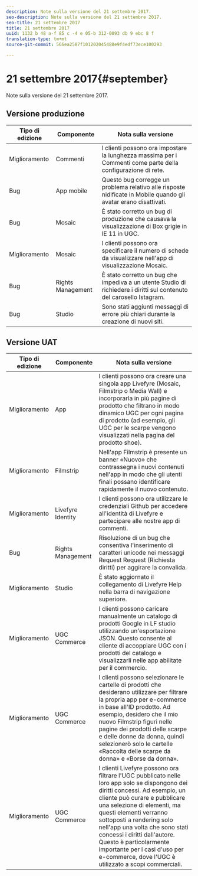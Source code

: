```yaml
---
description: Note sulla versione del 21 settembre 2017.
seo-description: Note sulla versione del 21 settembre 2017.
seo-title: 21 settembre 2017
title: 21 settembre 2017
uuid: 1132 b 48 a-f 85 c -4 e 05-b 312-0093 db 9 ebc 8 f
translation-type: tm+mt
source-git-commit: 566ea2587f101202045488e9f4edf73ece100293

---
```



# 21 settembre 2017{#september}

Note sulla versione del 21 settembre 2017.

## Versione produzione

| **Tipo di edizione** | **Componente** | **Nota sulla versione** |
|---|---|---|
| Miglioramento | Commenti | I clienti possono ora impostare la lunghezza massima per i Commenti come parte della configurazione di rete. |
| Bug | App mobile | Questo bug corregge un problema relativo alle risposte nidificate in Mobile quando gli avatar erano disattivati. |
| Bug | Mosaic | È stato corretto un bug di produzione che causava la visualizzazione di Box grigie in IE 11 in UGC. |
| Miglioramento | Mosaic | I clienti possono ora specificare il numero di schede da visualizzare nell'app di visualizzazione Mosaic. |
| Bug | Rights Management | È stato corretto un bug che impediva a un utente Studio di richiedere i diritti sul contenuto del carosello Istagram. |
| Bug | Studio | Sono stati aggiunti messaggi di errore più chiari durante la creazione di nuovi siti. |

## Versione UAT

| **Tipo di edizione** | **Componente** | **Nota sulla versione** |
|---|---|---|
| Miglioramento | App | I clienti possono ora creare una singola app Livefyre (Mosaic, Filmstrip o Media Wall) e incorporarla in più pagine di prodotto che filtrano in modo dinamico UGC per ogni pagina di prodotto (ad esempio, gli UGC per le scarpe vengono visualizzati nella pagina del prodotto shoe). |
| Miglioramento | Filmstrip | Nell'app Filmstrip è presente un banner «Nuovo» che contrassegna i nuovi contenuti nell'app in modo che gli utenti finali possano identificare rapidamente il nuovo contenuto. |
| Miglioramento | Livefyre Identity | I clienti possono ora utilizzare le credenziali Github per accedere all'identità di Livefyre e partecipare alle nostre app di commenti. |
| Bug | Rights Management | Risoluzione di un bug che consentiva l'inserimento di caratteri unicode nei messaggi Request Request (Richiesta diritti) per aggirare la convalida. |
| Miglioramento | Studio | È stato aggiornato il collegamento di Livefyre Help nella barra di navigazione superiore. |
| Miglioramento | UGC Commerce | I clienti possono caricare manualmente un catalogo di prodotti Google in LF studio utilizzando un'esportazione JSON. Questo consente al cliente di accoppiare UGC con i prodotti del catalogo e visualizzarli nelle app abilitate per il commercio. |
| Miglioramento | UGC Commerce | I clienti possono selezionare le cartelle di prodotti che desiderano utilizzare per filtrare la propria app per e-commerce in base all'ID prodotto. Ad esempio, desidero che il mio nuovo Filmstrip figuri nelle pagine dei prodotti delle scarpe e delle donne da donna, quindi selezionerò solo le cartelle «Raccolta delle scarpe da donna» e «Borse da donna». |
| Miglioramento | UGC Commerce | I clienti Livefyre possono ora filtrare l'UGC pubblicato nelle loro app solo se dispongono dei diritti concessi. Ad esempio, un cliente può curare e pubblicare una selezione di elementi, ma questi elementi verranno sottoposti a rendering solo nell'app una volta che sono stati concessi i diritti dall'autore. Questo è particolarmente importante per i casi d'uso per e-commerce, dove l'UGC è utilizzato a scopi commerciali. |

